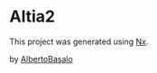 # Altia2

This project was generated using [Nx](https://nx.dev).

by [AlbertoBasalo](https://twitter.com/albertobasalo)
